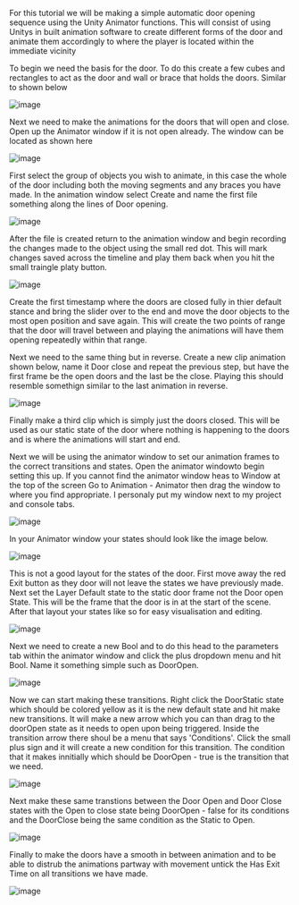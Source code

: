 For this tutorial we will be making a simple automatic door opening sequence using the Unity Animator functions. This will consist of using Unitys in built animation software to create different forms of the door and animate them accordingly to where the player is located within the immediate vicinity

To begin we need the basis for the door. To do this create a few cubes and rectangles to act as the door and wall or brace that holds the doors. Similar to shown below 

![image](https://github.com/user-attachments/assets/9b2e8000-36cb-4d84-9da8-aafcbb7dd822)

Next we need to make the animations for the doors that will open and close. Open up the Animator window if it is not open already. The window can be located as shown here 

![image](https://github.com/user-attachments/assets/1df5caba-d772-4dd1-b7a4-eb5c20271fcd)

First select the group of objects you wish to animate, in this case the whole of the door including both the moving segments and any braces you have made. In the animation window select Create and name the first file something along the lines of Door opening.

![image](https://github.com/user-attachments/assets/317c0599-a464-4aa7-bff9-4bf7c7ecca49)

After the file is created return to the animation window and begin recording the changes made to the object using the small red dot. This will mark changes saved across the timeline and play them back when you hit the small traingle platy button. 

![image](https://github.com/user-attachments/assets/7d53b64f-3ca3-410e-8f13-cf4c7bd69e41)

Create the first timestamp where the doors are closed fully in thier default stance and bring the slider over to the end and move the door objects to the most open position and save again.
This will create the two points of range that the door will travel between and playing the animations will have them opening repeatedly within that range.

Next we need to the same thing but in reverse. Create a new clip animation shown below, name it Door close and repeat the previous step, but have the first frame be the open doors and the last be the close. Playing this should resemble somethign similar to the last animation in reverse. 

![image](https://github.com/user-attachments/assets/e62f1e26-220e-4af6-9e58-2c9fd59d8ecf)

Finally make a third clip which is simply just the doors closed. This will be used as our static state of the door where nothing is happening to the doors and is where the animations will start and end.

Next we will be using the animator window to set our animation frames to the correct transitions and states. Open the animator windowto begin setting this up. If you cannot find the animator window heas to Window at the top of the screen Go to Animation - Animator then drag the window to where you find appropriate. I personaly put my window next to my project and console tabs. 

![image](https://github.com/user-attachments/assets/c4961d8c-ece7-438b-9eba-7ce7821921a4)

In your Animator window your states should look like the image below. 

![image](https://github.com/user-attachments/assets/70a35a35-f105-4f83-bf9a-bc9bb086ac04)

This is not a good layout for the states of the door. First move away the red Exit button as they door will not leave the states we have previously made. Next set the Layer Default state to the static door frame not the Door open State. This will be the frame that the door is in at the start of the scene. After that layout your states like so for easy visualisation and editing.

![image](https://github.com/user-attachments/assets/0add756e-caf0-460b-b59d-d3e88e9d9b52)

Next we need to create a new Bool and to do this head to the parameters tab within the animator window and click the plus dropdown menu and hit Bool. Name it something simple such as DoorOpen.

![image](https://github.com/user-attachments/assets/13af2cd6-3aa5-4297-bd05-a5388c691d7b)

Now we can start making these transitions. Right click the DoorStatic state which should be colored yellow as it is the new default state and hit make new transitions. It will make a new arrow which you can than drag to the doorOpen state as it needs to open upon being triggered. Inside the transition arrow there shoul be a menu that says 'Conditions'. Click the small plus sign and it will create a new condition for this transition. The condition that it makes innitially which should be DoorOpen - true is the transition that we need. 

![image](https://github.com/user-attachments/assets/a8990cf0-d688-468c-b48c-4891f93a1bbd)

Next make these same transtions between the Door Open and Door Close states with the Open to close state being DoorOpen - false for its conditions and the DoorClose being the same condition as the Static to Open. 

![image](https://github.com/user-attachments/assets/d45224a7-6497-441b-89da-b5ba57bc978d)

Finally to make the doors have a smooth in between animation and to be able to distrub the animations partway with movement untick the Has Exit Time on all transitions we have made. 

![image](https://github.com/user-attachments/assets/fd5e7c88-61de-4310-b4a1-87e99bfbc97c)




















